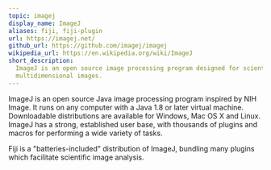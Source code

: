 ```yaml
---
topic: imagej
display_name: ImageJ
aliases: fiji, fiji-plugin
url: https://imagej.net/
github_url: https://github.com/imagej/imagej
wikipedia_url: https://en.wikipedia.org/wiki/ImageJ
short_description:
  ImageJ is an open source image processing program designed for scientific
  multidimensional images.
---
```


ImageJ is an open source Java image processing program inspired by NIH Image. It
runs on any computer with a Java 1.8 or later virtual machine. Downloadable
distributions are available for Windows, Mac OS X and Linux. ImageJ has a
strong, established user base, with thousands of plugins and macros for
performing a wide variety of tasks.

Fiji is a "batteries-included" distribution of ImageJ, bundling many plugins
which facilitate scientific image analysis.
